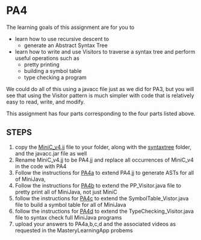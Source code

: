 # PA4

The learning goals of this assignment are for you to 
* learn how to use recursive descent to
  * generate an Abstract Syntax Tree
* learn how to write and use Visitors to traverse a syntax tree and perform useful operations such as
  * pretty printing
  * building a symbol table
  * type checking a program

We could do all of this using a javacc file just as we did for PA3, but you will see that using the Visitor pattern
is much simpler with code that is relatively easy to read, write, and modify.

This assignment has four parts corresponding to the four parts listed above.

## STEPS
1. copy the [MiniC_v4.jj](./MiniC_v4.jj) file to your folder, along with the [syntaxtree](./syntaxtree) folder, and the javacc.jar file as well
2. Rename MiniC_v4.jj to be PA4.jj and replace all occurrences of MiniC_v4 in the code with PA4
3. Follow the instructions for [PA4a](./PA4a.md) to extend PA4.jj to generate ASTs for all of MiniJava,
4. Follow the instructions for [PA4b](./PA4b.md) to extend the PP_Visitor.java file to pretty print all of MiniJava, not just MiniC
5. follow the instructions for [PA4c](./PA4c.md) to extend the SymbolTable_Vistor.java file to build a symbol table for all of MiniJava
6. follow the instructions for [PA4d](./PA4d.md) to extend the TypeChecking_Visitor.java file to syntax check full MiniJava programs
7. upload your answers to PA4a,b,c,d and the associated videos as requested in the MasteryLearningApp probems





